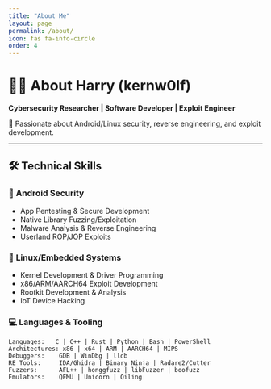 ```yaml
---
title: "About Me"
layout: page
permalink: /about/
icon: fas fa-info-circle
order: 4
---
```


# 👨‍💻 About Harry (kernw0lf)  

**Cybersecurity Researcher | Software Developer | Exploit Engineer**  

🔐 Passionate about Android/Linux security, reverse engineering, and exploit development.  

---

## 🛠️ Technical Skills  

### 📱 **Android Security**  
- App Pentesting & Secure Development  
- Native Library Fuzzing/Exploitation  
- Malware Analysis & Reverse Engineering  
- Userland ROP/JOP Exploits  

### 🐧 **Linux/Embedded Systems**  
- Kernel Development & Driver Programming  
- x86/ARM/AARCH64 Exploit Development  
- Rootkit Development & Analysis  
- IoT Device Hacking  

### 💻 **Languages & Tooling**  
```plaintext
Languages:   C | C++ | Rust | Python | Bash | PowerShell  
Architectures: x86 | x64 | ARM | AARCH64 | MIPS  
Debuggers:    GDB | WinDbg | lldb  
RE Tools:     IDA/Ghidra | Binary Ninja | Radare2/Cutter  
Fuzzers:      AFL++ | honggfuzz | libFuzzer | boofuzz  
Emulators:    QEMU | Unicorn | Qiling 
